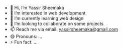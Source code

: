 - 👋 Hi, I’m Yassir Sheemaka
- 👀 I’m interested in web development
- 🌱 I’m currently learning web design
- 💞️ I’m looking to collaborate on some projects
- 📫 Reach me via email: <a href="mailto:yassirsheemaka@gmail.com">yassirsheemaka@gmail.com</a>
- 😄 Pronouns: ...
- ⚡ Fun fact: ...

<!---
SHEEMAKA4/SHEEMAKA4 is a ✨ special ✨ repository because its `README.md` (this file) appears on your GitHub profile.
You can click the Preview link to take a look at your changes.
--->
